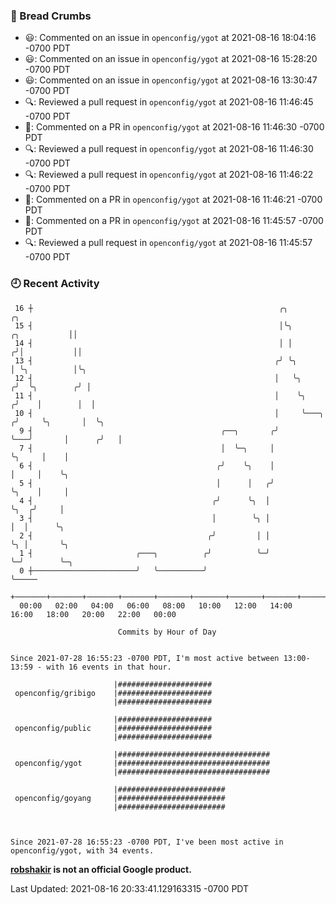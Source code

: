 ### 🍞 Bread Crumbs

 * 😃: Commented on an issue in `openconfig/ygot` at 2021-08-16 18:04:16 -0700 PDT
 * 😃: Commented on an issue in `openconfig/ygot` at 2021-08-16 15:28:20 -0700 PDT
 * 😃: Commented on an issue in `openconfig/ygot` at 2021-08-16 13:30:47 -0700 PDT
 * 🔍: Reviewed a pull request in  `openconfig/ygot` at 2021-08-16 11:46:45 -0700 PDT
 * 💬: Commented on a PR in  `openconfig/ygot` at 2021-08-16 11:46:30 -0700 PDT
 * 🔍: Reviewed a pull request in  `openconfig/ygot` at 2021-08-16 11:46:30 -0700 PDT
 * 🔍: Reviewed a pull request in  `openconfig/ygot` at 2021-08-16 11:46:22 -0700 PDT
 * 💬: Commented on a PR in  `openconfig/ygot` at 2021-08-16 11:46:21 -0700 PDT
 * 💬: Commented on a PR in  `openconfig/ygot` at 2021-08-16 11:45:57 -0700 PDT
 * 🔍: Reviewed a pull request in  `openconfig/ygot` at 2021-08-16 11:45:57 -0700 PDT

### 🕘 Recent Activity
```
 16 ┼                                                       ╭╮                            ╭╮
 15 ┤                                                       │╰╮              ╭╮           ││
 14 ┤                                                       │ │             ╭╯│           ││
 13 ┤                                                      ╭╯ ╰╮            │ ╰╮          │╰╮
 12 ┤                                                      │   ╰╮          ╭╯  ╰╮        ╭╯ │
 11 ┤                                                      │    ╰╮        ╭╯    │        │  │
 10 ┤                                                      │     ╰───╮   ╭╯     ╰╮       │  ╰╮
  9 ┤                                          ╭──╮       ╭╯         ╰───╯       │      ╭╯   │
  7 ┤                                          │  ╰─╮     │                      ╰╮     │    │
  6 ┤                                         ╭╯    ╰╮    │                       │     │    ╰╮
  5 ┤                                         │      │   ╭╯                       ╰╮    │     │
  4 ┤                                        ╭╯      ╰╮  │                         ╰╮  ╭╯     │
  3 ┤                                        │        ╰╮ │                          │  │      ╰╮
  2 ┤                                       ╭╯         │ │                          ╰╮ │       ╰╮
  1 ┤                       ╭───╮          ╭╯          ╰─╯                           ╰─╯        ╰─╮
  0 ┼───────────────────────╯   ╰──────────╯                                                      ╰─────
    +───────+───────+───────+───────+───────+───────+───────+───────+───────+───────+───────+───────+────
  00:00   02:00   04:00   06:00   08:00   10:00   12:00   14:00   16:00   18:00   20:00   22:00   00:00   

						Commits by Hour of Day


Since 2021-07-28 16:55:23 -0700 PDT, I'm most active between 13:00-13:59 - with 16 events in that hour.

```



```
                       |#####################
 openconfig/gribigo    |#####################
                       |#####################

                       |#####################
 openconfig/public     |#####################
                       |#####################

                       |##################################
 openconfig/ygot       |##################################
                       |##################################

                       |########################
 openconfig/goyang     |########################
                       |########################



Since 2021-07-28 16:55:23 -0700 PDT, I've been most active in openconfig/ygot, with 34 events.

```
**[robshakir](mailto:robjs@google.com) is not an official Google product.**  


Last Updated: 2021-08-16 20:33:41.129163315 -0700 PDT
